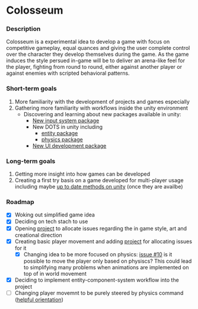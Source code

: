 # Colosseum

### Description
Colosseum is a experimental idea to develop a game with focus on competitive gameplay, equal quances and giving the user complete control over the character they develop themselves during the game. As the game induces the style persued in-game will be to deliver an arena-like feel for the player, fighting from round to round, either against another player or against enemies with scripted behavioral patterns.

### Short-term goals
1. More familiarity with the development of projects and games especially
2. Gathering more familiarity with workflows inside the unity environment
    - Discovering and learning about new packages available in unity:
      - [New input system package](https://docs.unity3d.com/Packages/com.unity.inputsystem@1.0/manual/index.html)
      - New DOTS in unity including
        - [entity package](https://docs.unity3d.com/Packages/com.unity.entities@0.10/manual/index.html)
        - [physics package](https://docs.unity3d.com/Packages/com.unity.physics@0.3/manual/index.html)
      - [New UI development package](https://www.youtube.com/watch?v=t4tfgI1XvGs&t=1838s) 

### Long-term goals
1. Getting more insight into how games can be developed
2. Creating a first try basis on a game developed for multi-player usage including maybe [up to date methods on unity](https://blogs.unity3d.com/2018/08/02/evolving-multiplayer-games-beyond-unet/) (once they are availbe)


### Roadmap

* [x] Woking out simplified game idea
* [x] Deciding on tech stach to use
* [x] Opening [project](https://github.com/CarrotKutay/Colosseum/projects/1) to allocate issues regarding the in game style, art and creational direction
* [x] Creating basic player movement and adding [project](https://github.com/CarrotKutay/Colosseum/projects/2) for allocating issues for it
    * [x] Changing idea to be more focused on physics: [issue #10](https://github.com/CarrotKutay/Colosseum/issues/10) is it possible to move the player only based on physiscs? This could lead to simplifying many problems when animations are implemented on top of in world movement
* [x] Deciding to implement entity-component-system workflow into the project
* [ ] Changing player movemnt to be purely steered by physics command ([helpful orientation](https://www.youtube.com/playlist?list=PLWYGofN_jX5CtphJqxBpn3_HwAyoLjdig))
